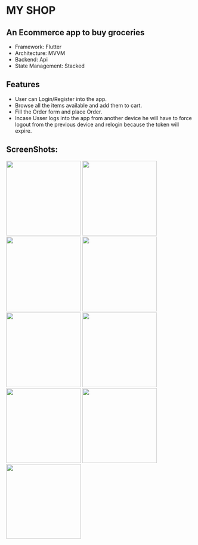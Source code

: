 # MY SHOP

## An Ecommerce app to buy groceries

- Framework: Flutter
- Architecture: MVVM
- Backend: Api
- State Management: Stacked

## Features

- User can Login/Register into the app.
- Browse all the items available and add them to cart.
- Fill the Order form and place Order.
- Incase Usser logs into the app from another device he will have to force logout from the previous device and relogin because the token will expire.

## ScreenShots:

<img src="https://user-images.githubusercontent.com/95017090/164709332-45b551a8-56d9-4f19-8db1-cb728bb20fc7.png" width="200">

<img src="https://user-images.githubusercontent.com/95017090/164709424-791c17ad-a143-4e2e-92d1-127980c1637a.png" width="200">
 
<img src="https://user-images.githubusercontent.com/95017090/164709576-dca4d23a-6eb5-4ec2-9190-bd4c0cac602e.png" width="200">
  
<img src="https://user-images.githubusercontent.com/95017090/164709843-fc87a9e4-b5cd-43a9-bca4-b430372c7111.png" width="200">
   
<img src="https://user-images.githubusercontent.com/95017090/164709878-a365adda-ae83-47f0-8b4f-762d3ea95055.png" width="200">

<img src="https://user-images.githubusercontent.com/95017090/164710026-224824e0-fbd2-482e-b7e6-89836cf74245.png" width="200">

<img src="https://user-images.githubusercontent.com/95017090/164710078-55fd9231-6a6c-46e5-be46-75ad928a135f.png" width="200">

<img src="https://user-images.githubusercontent.com/95017090/164710193-b232be3f-c890-460f-badd-11ec9ac5f6c2.png" width="200">

<img src="https://user-images.githubusercontent.com/95017090/164710229-edcc5ec7-c267-4b29-b070-b5ee2af0aa70.png" width="200">
